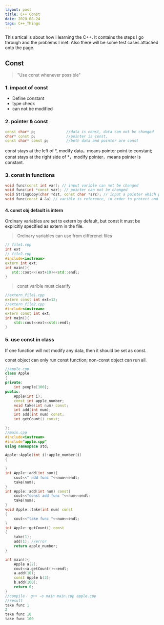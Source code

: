 ```yaml
---  
layout: post  
title: C++ Const   
date: 2020-08-24  
tags: C++_Things  
---  
```


This artical is about how I learning the C++. It contains the steps I go through and the problems I met. Also there will be some test cases attached onto the page.

## Const

> "Use const whenever possible"

### 1. impact of const 
* Define constant 
* type check 
* can not be modified   

### 2. pointer & const 
```C++
const char* p;              //data is const, data can not be changed
char* const p;              //pointer is const, 
const char* const p;        //both data and pointer are const
```
const stays at the left of *, modify data，means pointer point to constant;  
const stays at the right side of *，modify pointer，means pointer is constant.  
  
### 3. const in functions  
 
```C++
void func(const int var); // input varible can not be changed 
void func(int *const var); // pointer can not be changed
void StringCopy(char *dst, const char *src); // input a pointer which point to a const varible
void func(const A &a) // varible is reference, in order to protect and Increase efficiency
```

#### 4. const obj default is intern  
Ordinary variables are set to extern by default, but const It must be explicitly specified as extern in the file.  
>Ordinary variables can use from differenet files  


 ```C++
 // file1.cpp
int ext
// file2.cpp
#include<iostream>
extern int ext;
int main(){
    std::cout<<(ext+10)<<std::endl;
}
```

> const varible must clearify  
```C++
//extern_file1.cpp
extern const int ext=12;
//extern_file2.cpp
#include<iostream>
extern const int ext;
int main(){
    std::cout<<ext<<std::endl;
}
```

### 5. use const in class  
If one function will not modify any data, then it should be set as const.
  
const object can only run const function;
non-const object can run all.
```C++
//apple.cpp
class Apple
{
private:
    int people[100];
public:
    Apple(int i); 
    const int apple_number;
    void take(int num) const;
    int add(int num);
    int add(int num) const;
    int getCount() const;

};
//main.cpp
#include<iostream>
#include"apple.cpp"
using namespace std;

Apple::Apple(int i):apple_number(i)
{

}
int Apple::add(int num){
    cout<<" add func "<<num<<endl;
    take(num);
}
int Apple::add(int num) const{
    cout<<"const add func "<<num<<endl;
    take(num);
}
void Apple::take(int num) const
{
    cout<<"take func "<<num<<endl;
}
int Apple::getCount() const
{
    take(1);
    add(1); //error
    return apple_number;
}

int main(){
    Apple a(2);
    cout<<a.getCount()<<endl;
    a.add(10);
    const Apple b(3);
    b.add(100);
    return 0;
}
//compile： g++ -o main main.cpp apple.cpp
//result
take func 1
2
take func 10
take func 100
```
